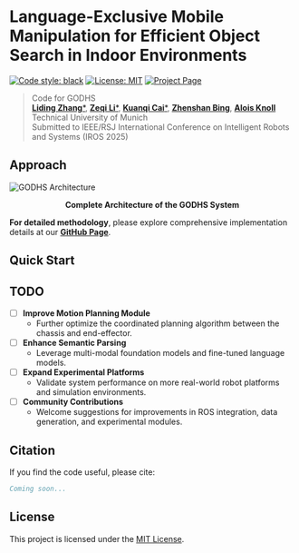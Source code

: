 # Language-Exclusive Mobile Manipulation for Efficient Object Search in Indoor Environments 

[![Code style: black](https://img.shields.io/badge/code%20style-black-000000.svg)](https://github.com/psf/black)
[![License: MIT](https://img.shields.io/badge/License-MIT-yellow.svg)](https://opensource.org/licenses/MIT)
[![Project Page](https://img.shields.io/badge/Project-Page-a)](https://drapandiger.github.io/GODHS/)

> Code for GODHS\
> [**Liding Zhang***](https://scholar.google.com/citations?user=AMFFKhkAAAAJ&hl=en), [**Zeqi Li***](mailto:zeqi.li@tum.de), [**Kuanqi Cai***](https://scholar.google.com/citations?user=3Y9wVfMOtP4C&hl=en), [**Zhenshan Bing**](https://www.ce.cit.tum.de/air/people/zhenshan-bing-drrernat/), [**Alois Knoll**](https://www.ce.cit.tum.de/en/air/people/prof-dr-ing-habil-alois-knoll/)\
> Technical University of Munich\
> Submitted to IEEE/RSJ International Conference on Intelligent Robots and Systems (IROS 2025) 

## Approach

![GODHS Architecture](https://github.com/Drapandiger/GODHS/raw/main/static/images/fig2.png?raw=true)

<div align="center">
  <strong>Complete Architecture of the GODHS System</strong>
</div>

**For detailed methodology**, please explore comprehensive implementation details at our **[GitHub Page](https://drapandiger.github.io/GODHS/)**.

## Quick Start

## TODO

- [ ] **Improve Motion Planning Module**
  - Further optimize the coordinated planning algorithm between the chassis and end-effector.
- [ ] **Enhance Semantic Parsing**
  - Leverage multi-modal foundation models and fine-tuned language models.
- [ ] **Expand Experimental Platforms**
  - Validate system performance on more real-world robot platforms and simulation environments.
- [ ] **Community Contributions**
  - Welcome suggestions for improvements in ROS integration, data generation, and experimental modules.

## Citation

If you find the code useful, please cite:

```bibtex
Coming soon...
```

## License

This project is licensed under the [MIT License](https://opensource.org/licenses/MIT).